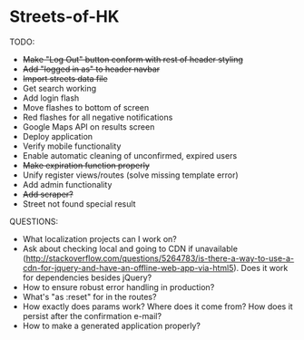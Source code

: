 Streets-of-HK
=============

TODO:

- ~~Make "Log Out" button conform with rest of header styling~~
- ~~Add "logged in as" to header navbar~~
- ~~Import streets data file~~
- Get search working
- Add login flash
- Move flashes to bottom of screen
- Red flashes for all negative notifications
- Google Maps API on results screen
- Deploy application
- Verify mobile functionality
- Enable automatic cleaning of unconfirmed, expired users
- ~~Make expiration function properly~~
- Unify register views/routes (solve missing template error)
- Add admin functionality
- ~~Add scraper?~~
- Street not found special result

QUESTIONS:
- What localization projects can I work on?
- Ask about checking local and going to CDN if unavailable (http://stackoverflow.com/questions/5264783/is-there-a-way-to-use-a-cdn-for-jquery-and-have-an-offline-web-app-via-html5). Does it work for dependencies besides jQuery?
- How to ensure robust error handling in production?
- What's "as :reset" for in the routes?
- How exactly does params work? Where does it come from? How does it persist after the confirmation e-mail?
- How to make a generated application properly?